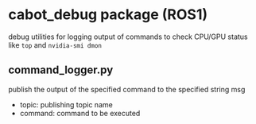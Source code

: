 # cabot_debug package (ROS1)

debug utilities for logging output of commands to check CPU/GPU status like `top` and `nvidia-smi dmon`

## command_logger.py

publish the output of the specified command to the specified string msg

- topic: publishing topic name
- command: command to be executed
